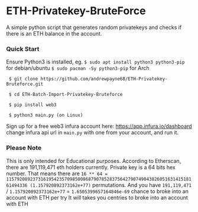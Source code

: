 # ETH-Privatekey-BruteForce
A simple python script that generates random privatekeys and checks if there is an ETH balance in the account.

### **Quick Start**
Ensure Python3 is installed, eg. `$ sudo apt install python3 python3-pip` for debian/ubuntu `$ sudo pacman -Sy python3-pip` for Arch
```
 $ git clone https://github.com/andrewpayne68/ETH-Privatekey-Bruteforce.git

 $ cd ETH-Batch-Import-Privatekey-Bruteforce

 $ pip install web3

 $ python3 main.py (on Linux)
```


Sign up for a free web3 infura account here: https://app.infura.io/dashboard
change infura api url in `main.py` with one from your account, and run it.


### **Please Note**
This is only intended for Educational purposes. According to Etherscan, there are 191,119,471 eth holders currently. 
Private key is a 64 bits hex number. That means there are 
`16 ** 64 = 115792089237316195423570985008687907852837564279074904382605163141518161494336 (1.157920892373162e+77)`
permutations. And you have 
`191,119,471` / `1.157920892373162e+77` = `1.6505399657164846e-69`
chance to broke into an account with ETH per try
It will takes you centries to broke into an account with ETH
